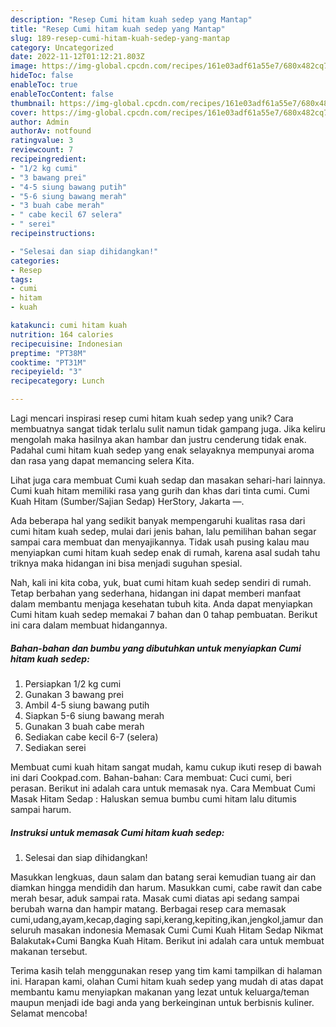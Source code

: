 ```yaml
---
description: "Resep Cumi hitam kuah sedep yang Mantap"
title: "Resep Cumi hitam kuah sedep yang Mantap"
slug: 189-resep-cumi-hitam-kuah-sedep-yang-mantap
category: Uncategorized
date: 2022-11-12T01:12:21.803Z
image: https://img-global.cpcdn.com/recipes/161e03adf61a55e7/680x482cq70/cumi-hitam-kuah-sedep-foto-resep-utama.jpg
hideToc: false
enableToc: true
enableTocContent: false
thumbnail: https://img-global.cpcdn.com/recipes/161e03adf61a55e7/680x482cq70/cumi-hitam-kuah-sedep-foto-resep-utama.jpg
cover: https://img-global.cpcdn.com/recipes/161e03adf61a55e7/680x482cq70/cumi-hitam-kuah-sedep-foto-resep-utama.jpg
author: Admin
authorAv: notfound
ratingvalue: 3
reviewcount: 7
recipeingredient:
- "1/2 kg cumi"
- "3 bawang prei"
- "4-5 siung bawang putih"
- "5-6 siung bawang merah"
- "3 buah cabe merah"
- " cabe kecil 67 selera"
- " serei"
recipeinstructions:

- "Selesai dan siap dihidangkan!"
categories:
- Resep
tags:
- cumi
- hitam
- kuah

katakunci: cumi hitam kuah 
nutrition: 164 calories
recipecuisine: Indonesian
preptime: "PT38M"
cooktime: "PT31M"
recipeyield: "3"
recipecategory: Lunch

---
```





Lagi mencari inspirasi resep cumi hitam kuah sedep yang unik? Cara membuatnya sangat tidak terlalu sulit namun tidak gampang juga. Jika keliru mengolah maka hasilnya akan hambar dan justru cenderung tidak enak. Padahal cumi hitam kuah sedep yang enak selayaknya mempunyai aroma dan rasa yang dapat memancing selera Kita.





Lihat juga cara membuat Cumi kuah sedap dan masakan sehari-hari lainnya. Cumi kuah hitam memiliki rasa yang gurih dan khas dari tinta cumi. Cumi Kuah Hitam (Sumber/Sajian Sedap) HerStory, Jakarta —.

Ada beberapa hal yang sedikit banyak mempengaruhi kualitas rasa dari cumi hitam kuah sedep, mulai dari jenis bahan, lalu pemilihan bahan segar sampai cara membuat dan menyajikannya. Tidak usah pusing kalau mau menyiapkan cumi hitam kuah sedep enak di rumah, karena asal sudah tahu triknya maka hidangan ini bisa menjadi suguhan spesial.






Nah, kali ini kita coba, yuk, buat cumi hitam kuah sedep sendiri di rumah. Tetap berbahan yang sederhana, hidangan ini dapat memberi manfaat dalam membantu menjaga kesehatan tubuh kita. Anda dapat menyiapkan Cumi hitam kuah sedep memakai 7 bahan dan 0 tahap pembuatan. Berikut ini cara dalam membuat hidangannya.

<!--inarticleads1-->

##### Bahan-bahan dan bumbu yang dibutuhkan untuk menyiapkan Cumi hitam kuah sedep:

1. Persiapkan 1/2 kg cumi
1. Gunakan 3 bawang prei
1. Ambil 4-5 siung bawang putih
1. Siapkan 5-6 siung bawang merah
1. Gunakan 3 buah cabe merah
1. Sediakan  cabe kecil 6-7 (selera)
1. Sediakan  serei


Membuat cumi kuah hitam sangat mudah, kamu cukup ikuti resep di bawah ini dari Cookpad.com. Bahan-bahan: Cara membuat: Cuci cumi, beri perasan. Berikut ini adalah cara untuk memasak nya. Cara Membuat Cumi Masak Hitam Sedap : Haluskan semua bumbu cumi hitam lalu ditumis sampai harum. 

<!--inarticleads2-->

##### Instruksi untuk memasak Cumi hitam kuah sedep:


1. Selesai dan siap dihidangkan!

Masukkan lengkuas, daun salam dan batang serai kemudian tuang air dan diamkan hingga mendidih dan harum. Masukkan cumi, cabe rawit dan cabe merah besar, aduk sampai rata. Masak cumi diatas api sedang sampai berubah warna dan hampir matang. Berbagai resep cara memasak cumi,udang,ayam,kecap,daging sapi,kerang,kepiting,ikan,jengkol,jamur dan seluruh masakan indonesia Memasak Cumi Cumi Kuah Hitam Sedap Nikmat Balakutak+Cumi Bangka Kuah Hitam. Berikut ini adalah cara untuk membuat makanan tersebut. 

Terima kasih telah menggunakan resep yang tim kami tampilkan di halaman ini. Harapan kami, olahan Cumi hitam kuah sedep yang mudah di atas dapat membantu kamu menyiapkan makanan yang lezat untuk keluarga/teman maupun menjadi ide bagi anda yang berkeinginan untuk berbisnis kuliner. Selamat mencoba!
